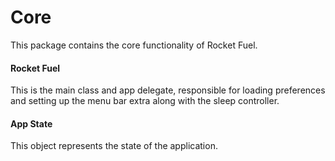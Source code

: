 # Core

This package contains the core functionality of Rocket Fuel.

#### Rocket Fuel

This is the main class and app delegate, responsible for loading preferences and setting up the menu bar extra along with the sleep controller.

#### App State

This object represents the state of the application.
